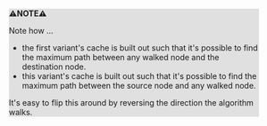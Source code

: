 <div style="margin:2em; background-color: #e0e0e0;">

<strong>⚠️NOTE️️️⚠️</strong>

Note how ...

 * the first variant's cache is built out such that it's possible to find the maximum path between any walked node and the destination node.
 * this variant's cache is built out such that it's possible to find the maximum path between the source node and any walked node.

It's easy to flip this around by reversing the direction the algorithm walks.
</div>

